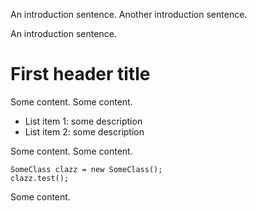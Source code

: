 An introduction sentence. Another introduction sentence.

An introduction sentence.

# First header title

Some content. Some content.

* List item 1: some description
* List item 2: some description

Some content. Some content.

    SomeClass clazz = new SomeClass();
    clazz.test();

Some content.